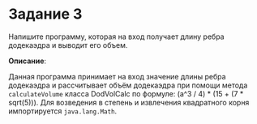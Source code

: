 # Задание 3

Напишите программу, которая на вход получает длину ребра додекаэдра и выводит его объем.

**Описание**: 

Данная программа принимает на вход значение длины ребра додекаэдра и рассчитывает объём додекаэдра при помощи метода `calculateVolume` класса DodVolCalc по формуле: (a^3 / 4) * (15 + (7 * sqrt(5))). Для возведения в степень и извлечения квадратного корня импортируется `java.lang.Math`.
